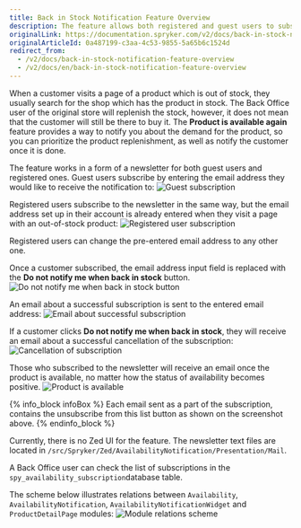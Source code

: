 ```yaml
---
title: Back in Stock Notification Feature Overview
description: The feature allows both registered and guest users to subscribe to the newsletter by specifying the email address they wish to receive the notifications to
originalLink: https://documentation.spryker.com/v2/docs/back-in-stock-notification-feature-overview
originalArticleId: 0a487199-c3aa-4c53-9855-5a65b6c1524d
redirect_from:
  - /v2/docs/back-in-stock-notification-feature-overview
  - /v2/docs/en/back-in-stock-notification-feature-overview
---
```


When a customer visits a page of a product which is out of stock, they usually search for the shop which has the product in stock. The Back Office user of the original store will replenish the stock, however, it does not mean that the customer will still be there to buy it. The **Product is available again** feature provides a way to notify you about the demand for the product, so you can prioritize the product replenishment, as well as notify the customer once it is done.

The feature works in a form of a newsletter for both guest users and registered ones. Guest users subscribe by entering the email address they would like to receive the notification to:
![Guest subscription](https://spryker.s3.eu-central-1.amazonaws.com/docs/Features/Mailing+&+Communication/Product+is+Available+Again/guest-subscription.png) 

Registered users subscribe to the newsletter in the same way, but the email address set up in their account is already entered when they visit a page with an out-of-stock product:
![Registered user subscription](https://spryker.s3.eu-central-1.amazonaws.com/docs/Features/Mailing+&+Communication/Product+is+Available+Again/registered-user-subscription.png) 

Registered users can change the pre-entered email address to any other one.

Once a customer subscribed, the email address input field is replaced with the **Do not notify me when back in stock** button.
![Do not notify me when back in stock button](https://spryker.s3.eu-central-1.amazonaws.com/docs/Features/Mailing+&+Communication/Product+is+Available+Again/do-not-notify-button.png) 

An email about a successful subscription is sent to the entered email address:
![Email about successful subscription](https://spryker.s3.eu-central-1.amazonaws.com/docs/Features/Mailing+&+Communication/Product+is+Available+Again/successful-subscription.png) 

If a customer clicks **Do not notify me when back in stock**, they will receive an email about a successful cancellation of the subscription:
![Cancellation of subscription](https://spryker.s3.eu-central-1.amazonaws.com/docs/Features/Mailing+&+Communication/Product+is+Available+Again/successful-unsubscription.png) 

Those who subscribed to the newsletter will receive an email once the product is available, no matter how the status of availability becomes positive.
![Product is available](https://spryker.s3.eu-central-1.amazonaws.com/docs/Features/Mailing+&+Communication/Product+is+Available+Again/product-is-available.png) 

{% info_block infoBox %}
Each email sent as a part of the subscription, contains the unsubscribe from this list button as shown on the screenshot above.
{% endinfo_block %}

Currently, there is no Zed UI for the feature. The newsletter text files are located in `/src/Spryker/Zed/AvailabilityNotification/Presentation/Mail`.

A Back Office user can check the list of subscriptions in the `spy_availability_subscription`database table.

The scheme below illustrates relations between `Availability`, `AvailabilityNotification`, `AvailabilityNotificationWidget` and `ProductDetailPage` modules:
![Module relations scheme](https://spryker.s3.eu-central-1.amazonaws.com/docs/Features/Mailing+&+Communication/Product+is+Available+Again/module-diagram.png) 

<!-- Last review date: Feb 19, 2019 by Jeremy Foruna, Andrii Tserkovnyi -->
